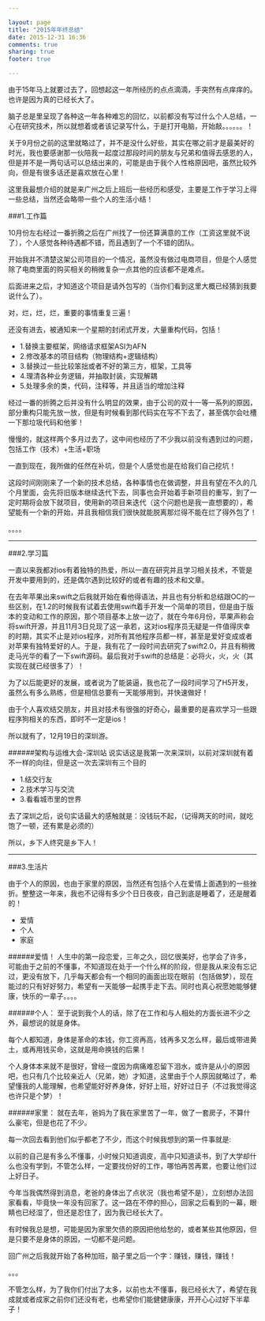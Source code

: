 ```yaml
---

layout: page
title: "2015年年终总结"
date: 2015-12-31 16:36
comments: true
sharing: true
footer: true

---
```



由于15年马上就要过去了，回想起这一年所经历的点点滴滴，手突然有点痒痒的。也许是因为真的已经长大了。

脑子总是里呈现了各种这一年各种难忘的回忆，以前都没有写过什么个人总结，一心在研究技术，所以就想着或者该记录写什么，于是打开电脑，开始敲。。。。。。！

关于9月份之前的这里就略过了，并不是没什么好些，其实在哪之前才是最美好的时光，我也要感谢那一伙陪我一起度过那段时间的朋友与兄弟和值得去感恩的人，但是并不是一两句话可以总结出来的，可能是由于我个人性格原因吧，虽然比较外向，但是有很多话还是喜欢放在心里！

这里我最想介绍的就是来广州之后上班后一些经历和感受，主要是工作于学习上得一些总结，当然还会略带一些个人的生活小结！

###1.工作篇

10月份左右经过一番折腾之后在广州找了一份还算满意的工作（工资这里就不说了），个人感觉各种待遇都不错，而且遇到了一个不错的团队。

开始我并不清楚这架公司项目的一个情况，虽然没有做过电商项目，但是个人感觉除了电商里面的购买相关的稍微复杂一点其他的应该都不是难点。

后面进来之后，才知道这个项目是请外包写的（当你们看到这里大概已经猜到我要说什么了）。

对，烂，烂，烂，重要的事情重复三遍！

还没有进去，被通知来一个星期的封闭式开发，大量重构代码，包括！

* 1.替换主要框架，网络请求框架ASI为AFN
* 2.修改基本的项目结构（物理结构+逻辑结构）
* 3.替换过一些比较笨拙或者不好的第三方，框架，工具等
* 4.理清各种业务逻辑，并抽取封装，实现解耦
* 5.处理多余的类，代码，注释等，并且适当的增加注释

经过一番的折腾之后并没有什么明显的效果，由于公司的双十一等一系列的原因，部分重构只能先放一放，但是有时候看到那代码实在写不下去了，甚至偶尔会吐槽一下那垃圾代码和他爹！

慢慢的，就这样两个多月过去了，这中间也经历了不少我以前没有遇到过的问题，包括工作（技术）+生活+职场

一直到现在，我所做的任然在补坑，但是个人感觉也是在给我们自己挖坑！

这段时间刚刚来了一个新的技术总结，各种事情也在做调整，并且有望在不久的几个月里面，会先将旧版本继续迭代下去，同事也会开始着手新项目的重写，到了一定时期将会放下就项目，使用新的项目来迭代（这个问题也是我一直想要的），希望能有一个新的开始，并且我相信我们很快就能脱离那烂得不能在烂了得外包了！

。。。。



***




###2.学习篇

一直以来我都对ios有着独特的热爱，所以一直在研究并且学习相关技术，不管是开发中要用到的，还是偶尔遇到比较好的或者有趣的技术和文章。

在去年苹果出来swift之后我就开始在看他得语法，并且也有分析和总结跟OC的一些区别，在1.2的时候我有试着去使用swift着手开发一个简单的项目，但是由于版本的变动和工作的原因，那个项目基本上放一边了，就在今年6月份，苹果声称会将swift开源，并且11月3日兑现了这一承若，这对ios程序员无疑是一件值得庆幸的时期，其实不止是对ios程序，对所有其他程序员都一样，甚至是爱好变成或者对苹果有独特爱好的人。于是，我有花了一段时间去研究了swift2.0，并且有稍微走马光华的看了一下swift源码。最后我对于swift的总结是：必将火，火，火（其实现在就已经很多了）！

为了以后能更好的发展，或者说为了能装逼，我也花了一段时间学习了H5开发，虽然么有多么熟练，但是相信总要有一天能够用到，并快速做好！

由于个人喜欢结交朋友，并且对技术有很强的好奇心，最重要的是喜欢学习一些跟程序狗相关的东西，即时不一定是ios！

所以就有了，12月19日的深圳游。

######架构与运维大会-深圳站
说实话这是我第一次来深圳，以前对深圳就有着不一样的向往，但是这一次去深圳有三个目的

* 1.结交行友
* 2.技术学习与交流
* 3.看看城市里的世界

去了深圳之后，说句实话最大的感触就是：没钱玩不起，（记得两天的时间，就吃饱了一顿，还有累是必须的）

所以，乡下人终究是乡下人！


***


###3.生活片

由于个人的原因，也由于家里的原因，当然还有包括个人在爱情上面遇到的一些挫折。整整这一年来，我也不记得有多少个日日夜夜，自己到底是睡着了，还是醒着的！

* 爱情
* 个人
* 家庭


######爱情！
人生中的第一段恋爱，三年之久，回忆很美好，也学会了许多，可能由于之前的不懂事，不知道现在处于一个什么样的阶段，但是我从来没有忘记过，更没有放下，几乎每天都会有一个相同的画面出现在眼前（包括做梦），现在能过的只有好好努力，希望有一天能够一起携手走下去。同时也真心祝愿她能够健康，快乐的一辈子。。。。

######个人：
至于说到我个人的话，除了在工作和与人相处的方面长进不少之外，最想说的就是身体。

每个人都知道，身体是革命的本钱，你工资再高，钱再多又怎么样，最后或带进黄土，或再用钱买命，这就是用命换钱的后果！

个人身体本来就不是很好，曾经一度因为病痛难忍留下泪水，或许是从小的原因吧，也只有几个比较亲近人（兄弟，她）才知道，这里由于个人原因就略过了，希望懂我的人能理解，也希望能好好养身体，好好上班，好好过日子（不过我觉得这也许只是个梦）！

######家里：
就在去年，爸妈为了我在家里苦了一年，做了一套房子，不算什么豪宅，但是也花了不少。

每一次回去看到他们似乎都老了不少，而这个时候我想到的第一件事就是:

以前的自己是有多么不懂事，小时候只知道调皮，高中只知道读书，到了大学却什么也没有学到，不管怎么样，一定要找份好的工作，哪怕再苦再累，也要让他们过上好日子。

今年当我偶然得到消息，老爸的身体出了点状况（我也希望不是），立刻想办法回家看看，毕竟快一年没有回家了。这一路在不停的担心，回家之后看到的一幕，眼睛也已经湿了，但还是忍住了，因为我已经长大了。

有时候我总是想，可能是因为家里欠债的原因把他给愁的，或者某些其他原因，但是只要不是身体的原因，一切都不是问题。

回广州之后我就开始了各种加班，脑子里之后一个字：赚钱，赚钱，赚钱！

。。。

不管怎么样，为了我你们付出了太多，以前也太不懂事，我已经长大了，希望在我成就或者成家之前你们还没有老，也希望你们能健健康康，开开心心过好下半辈子！



